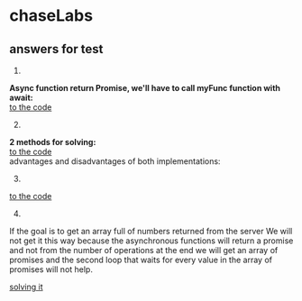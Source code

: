 # chaseLabs

## answers for test

1)
**Async function return Promise, we'll have to call myFunc function with await:**\
[to the code](https://github.com/orabenesh/chaseLabs/blob/6679c00fe9832e312600be1a347dd021a1daf3fd/answer1.tsx#L14)

2)
**2 methods for solving:**\
[to the code](https://github.com/orabenesh/chaseLabs/blob/9eee7d5e0cde06c28193c9b79f355349ee786907/answer2.tsx)\
advantages and disadvantages of both implementations:

3)
[to the code](https://github.com/orabenesh/chaseLabs/blob/fd568e4fedb9c9ea6da5159d3a0a8c555b70e4af/answer3.tsx)

4)
If the goal is to get an array full of numbers returned from the server
We will not get it this way because the asynchronous functions will return a promise and not from the number of operations at the end we will get an array of promises and the second loop that waits for every value in the array of promises will not help.

[solving it](https://github.com/orabenesh/chaseLabs/blob/fd568e4fedb9c9ea6da5159d3a0a8c555b70e4af/answer4.tsx)


